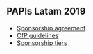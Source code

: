 ## PAPIs Latam 2019

* [Sponsorship agreement](https://papisdotio.github.io/global-2019/sponsorship-agreement)
* [CfP guidelines](https://papisdotio.github.io/global-2019/cfp-guidelines)
* [Sponsorship tiers](https://papisdotio.github.io/global-2019/sponsorship-tiers)
